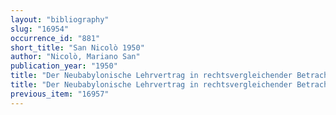 ```yaml
---
layout: "bibliography"
slug: "16954"
occurrence_id: "881"
short_title: "San Nicolò 1950"
author: "Nicolò, Mariano San"
publication_year: "1950"
title: "Der Neubabylonische Lehrvertrag in rechtsvergleichender Betrachtung, SBAW 1959/3 (München)"
title: "Der Neubabylonische Lehrvertrag in rechtsvergleichender Betrachtung, SBAW 1959/3 (München)"
previous_item: "16957"
---
```

